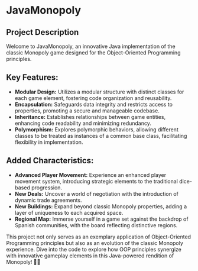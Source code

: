 # JavaMonopoly

## Project Description
Welcome to JavaMonopoly, an innovative Java implementation of the classic Monopoly game designed for the Object-Oriented Programming principles.

## Key Features:
- **Modular Design:** Utilizes a modular structure with distinct classes for each game element, fostering code organization and reusability.
- **Encapsulation:** Safeguards data integrity and restricts access to properties, promoting a secure and manageable codebase.
- **Inheritance:** Establishes relationships between game entities, enhancing code readability and minimizing redundancy.
- **Polymorphism:** Explores polymorphic behaviors, allowing different classes to be treated as instances of a common base class, facilitating flexibility in implementation.

## Added Characteristics:
- **Advanced Player Movement:** Experience an enhanced player movement system, introducing strategic elements to the traditional dice-based progression.
- **New Deals:** Uncover a world of negotiation with the introduction of dynamic trade agreements.
- **New Buildings:** Expand beyond classic Monopoly properties, adding a layer of uniqueness to each acquired space.
- **Regional Map:** Immerse yourself in a game set against the backdrop of Spanish communities, with the board reflecting distinctive regions.

This project not only serves as an exemplary application of Object-Oriented Programming principles but also as an evolution of the classic Monopoly experience. Dive into the code to explore how OOP principles synergize with innovative gameplay elements in this Java-powered rendition of Monopoly! 🚀✨
